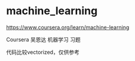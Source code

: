 # machine_learning
https://www.coursera.org/learn/machine-learning

Coursera 吴恩达 机器学习 习题

代码比较vectorized，仅供参考
